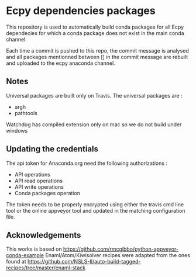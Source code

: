 Ecpy dependencies packages
==========================

This repository is used to automatically build conda packages for all Ecpy
dependecies for which a conda package does not exist in the main conda channel.

Each time a commit is pushed to this repo, the commit message is analysed and
all packages mentionned between [] in the commit message are rebuilt and
uploaded to the ecpy anaconda channel.

Notes
-----
Universal packages are built only on Travis. The universal packages are :

- argh
- pathtools

Watchdog has compiled extension only on mac so we do not build under windows


Updating the credentials
------------------------

The api token for Anaconda.org need the following authorizations :
- API operations
- API read operations
- API write operations
- Conda packages operation

The token needs to be properly encrypted using either the travis cmd line tool
or the online appveyor tool and updated in the matching configuration file.


Acknowledgements
----------------

This works is based on https://github.com/rmcgibbo/python-appveyor-conda-example
Enaml/Atom/Kiwisolver recipes were adapted from the ones found at
https://github.com/NSLS-II/auto-build-tagged-recipes/tree/master/enaml-stack
